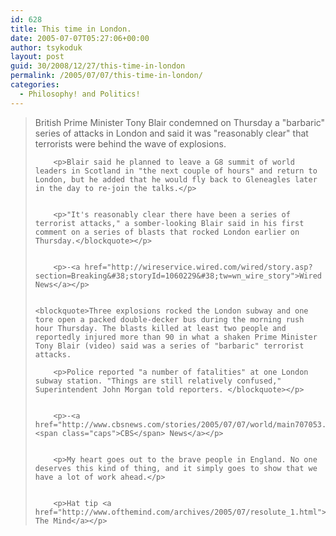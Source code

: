 ```yaml
---
id: 628
title: This time in London.
date: 2005-07-07T05:27:06+00:00
author: tsykoduk
layout: post
guid: 30/2008/12/27/this-time-in-london
permalink: /2005/07/07/this-time-in-london/
categories:
  - Philosophy! and Politics!
---
```

<blockquote>British Prime Minister Tony Blair condemned on Thursday a "barbaric" series of attacks in London and said it was "reasonably clear" that terrorists were behind the wave of explosions.

		<p>Blair said he planned to leave a G8 summit of world leaders in Scotland in "the next couple of hours" and return to London, but he added that he would fly back to Gleneagles later in the day to re-join the talks.</p>


		<p>"It's reasonably clear there have been a series of terrorist attacks," a somber-looking Blair said in his first comment on a series of blasts that rocked London earlier on Thursday.</blockquote></p>


		<p>-<a href="http://wireservice.wired.com/wired/story.asp?section=Breaking&#38;storyId=1060229&#38;tw=wn_wire_story">Wired News</a></p>


	<blockquote>Three explosions rocked the London subway and one tore open a packed double-decker bus during the morning rush hour Thursday. The blasts killed at least two people and reportedly injured more than 90 in what a shaken Prime Minister Tony Blair (video) said was a series of "barbaric" terrorist attacks.

		<p>Police reported "a number of fatalities" at one London subway station. "Things are still relatively confused," Superintendent John Morgan told reporters. </blockquote></p>


		<p>-<a href="http://www.cbsnews.com/stories/2005/07/07/world/main707053.shtml"><span class="caps">CBS</span> News</a></p>


		<p>My heart goes out to the brave people in England. No one deserves this kind of thing, and it simply goes to show that we have a lot of work ahead.</p>


		<p>Hat tip <a href="http://www.ofthemind.com/archives/2005/07/resolute_1.html">Of The Mind</a></p>